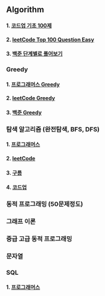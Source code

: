 ## Algorithm


#### 1. [코드업 기초 100제](https://codeup.kr/problemsetsol.php?psid=33) 
#### 2. [leetCode Top 100 Question Easy](https://leetcode.com/problemset/all/?difficulty=EASY&page=1&listId=79h8rn6) 
#### 3. [백준 단계별로 풀어보기](https://www.acmicpc.net/step) 


### Greedy
#### 1. [프로그래머스 Greedy](https://programmers.co.kr/learn/courses/30/parts/12244) 
#### 2. [leetCode Greedy](https://leetcode.com/problemset/all/?difficulty=Medium&topicSlugs=greedy) 
#### 3. [백준 Greedy](https://www.acmicpc.net/problemset?search=greedy) 


### 탐색 알고리즘 (완전탐색, BFS, DFS)
#### 1. [프로그래머스](https://programmers.co.kr/learn/challenges?tab=algorithm_practice_kit) 
#### 2. [leetCode](https://leetcode.com/problemset/all/?page=1) 
#### 3. [구름](https://level.goorm.io/l/official/algorithm/dfsBfs)
#### 4. [코드업](https://codeup.kr/problemsetsol.php?psid=3)


### 동적 프로그래밍 (50문제정도)


### 그래프 이론


### 중급 고급 동적 프로그래밍


### 문자열


### SQL 
#### 1. [프로그래머스](https://programmers.co.kr/learn/challenges?tab=algorithm_practice_kit)
